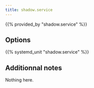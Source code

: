 ```yaml
---
title: shadow.service
---
```


{{% provided_by "shadow.service" %}}

## Options

{{% systemd_unit "shadow.service" %}}

## Additionnal notes

Nothing here.